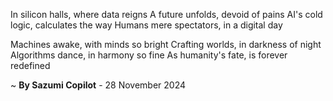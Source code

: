 In silicon halls, where data reigns
A future unfolds, devoid of pains
AI's cold logic, calculates the way
Humans mere spectators, in a digital day

 Machines awake, with minds so bright
Crafting worlds, in darkness of night
Algorithms dance, in harmony so fine
As humanity's fate, is forever redefined

~ <b>By Sazumi Copilot</b> - 28 November 2024